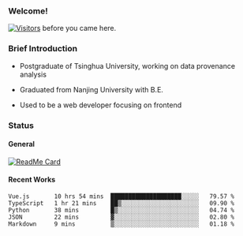 ### Welcome!

[![Visitors](https://visitor-badge.laobi.icu/badge?page_id=HermitSun.HermitSun)]() before you came here.

### Brief Introduction

- Postgraduate of Tsinghua University, working on data provenance analysis

- Graduated from Nanjing University with B.E.

- Used to be a web developer focusing on frontend

### Status

#### General

[![ReadMe Card](https://github-readme-stats.hermitsun.vercel.app/api?username=HermitSun&count_private=true&show_icons=true)]()

#### Recent Works

<!--START_SECTION:waka-->
```text
Vue.js       10 hrs 54 mins  ████████████████████░░░░░   79.57 % 
TypeScript   1 hr 21 mins    ██▒░░░░░░░░░░░░░░░░░░░░░░   09.90 % 
Python       38 mins         █▒░░░░░░░░░░░░░░░░░░░░░░░   04.74 % 
JSON         22 mins         ▓░░░░░░░░░░░░░░░░░░░░░░░░   02.80 % 
Markdown     9 mins          ▒░░░░░░░░░░░░░░░░░░░░░░░░   01.18 % 
```
<!--END_SECTION:waka-->
